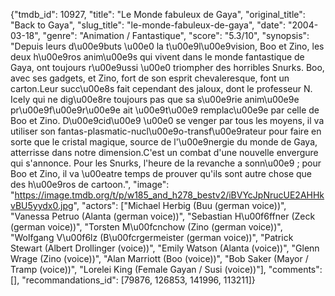 {"tmdb_id": 10927, "title": "Le Monde fabuleux de Gaya", "original_title": "Back to Gaya", "slug_title": "le-monde-fabuleux-de-gaya", "date": "2004-03-18", "genre": "Animation / Fantastique", "score": "5.3/10", "synopsis": "Depuis leurs d\u00e9buts \u00e0 la t\u00e9l\u00e9vision, Boo et Zino, les deux h\u00e9ros anim\u00e9s qui vivent dans le monde fantastique de Gaya, ont toujours r\u00e9ussi \u00e0 triompher des horribles Snurks. Boo, avec ses gadgets, et Zino, fort de son esprit chevaleresque, font un carton.Leur succ\u00e8s fait cependant des jaloux, dont le professeur N. Icely qui ne dig\u00e8re toujours pas que sa s\u00e9rie anim\u00e9e pr\u00e9f\u00e9r\u00e9e ait \u00e9t\u00e9 remplac\u00e9e par celle de Boo et Zino. D\u00e9cid\u00e9 \u00e0 se venger par tous les moyens, il va utiliser son fantas-plasmatic-nucl\u00e9o-transf\u00e9rateur pour faire en sorte que le cristal magique, source de l'\u00e9nergie du monde de Gaya, atterrisse dans notre dimension.C'est un combat d'une nouvelle envergure qui s'annonce. Pour les Snurks, l'heure de la revanche a sonn\u00e9 ; pour Boo et Zino, il va \u00eatre temps de prouver qu'ils sont autre chose que des h\u00e9ros de cartoon.", "image": "https://image.tmdb.org/t/p/w185_and_h278_bestv2/iBVYcJpNrucUE2AHHkvBU5yydx0.jpg", "actors": ["Michael Herbig (Buu (german voice))", "Vanessa Petruo (Alanta (german voice))", "Sebastian H\u00f6ffner (Zeck (german voice))", "Torsten M\u00fcnchow (Zino (german voice))", "Wolfgang V\u00f6lz (B\u00fcrgermeister (german voice))", "Patrick Stewart (Albert Drollinger (voice))", "Emily Watson (Alanta (voice))", "Glenn Wrage (Zino (voice))", "Alan Marriott (Boo (voice))", "Bob Saker (Mayor / Tramp (voice))", "Lorelei King (Female Gayan / Susi (voice))"], "comments": [], "recommandations_id": [79876, 126853, 141996, 113211]}